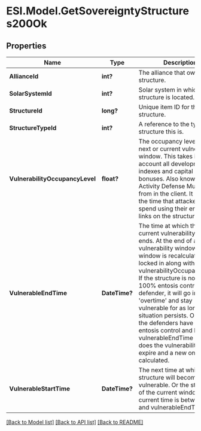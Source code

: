 # ESI.Model.GetSovereigntyStructures200Ok
## Properties

Name | Type | Description | Notes
------------ | ------------- | ------------- | -------------
**AllianceId** | **int?** | The alliance that owns the structure.  | 
**SolarSystemId** | **int?** | Solar system in which the structure is located.  | 
**StructureId** | **long?** | Unique item ID for this structure. | 
**StructureTypeId** | **int?** | A reference to the type of structure this is.  | 
**VulnerabilityOccupancyLevel** | **float?** | The occupancy level for the next or current vulnerability window. This takes into account all development indexes and capital system bonuses. Also known as Activity Defense Multiplier from in the client. It increases the time that attackers must spend using their entosis links on the structure.  | [optional] 
**VulnerableEndTime** | **DateTime?** | The time at which the next or current vulnerability window ends. At the end of a vulnerability window the next window is recalculated and locked in along with the vulnerabilityOccupancyLevel. If the structure is not in 100% entosis control of the defender, it will go in to &#39;overtime&#39; and stay vulnerable for as long as that situation persists. Only once the defenders have 100% entosis control and has the vulnerableEndTime passed does the vulnerability interval expire and a new one is calculated.  | [optional] 
**VulnerableStartTime** | **DateTime?** | The next time at which the structure will become vulnerable. Or the start time of the current window if current time is between this and vulnerableEndTime.  | [optional] 

[[Back to Model list]](../README.md#documentation-for-models) [[Back to API list]](../README.md#documentation-for-api-endpoints) [[Back to README]](../README.md)

